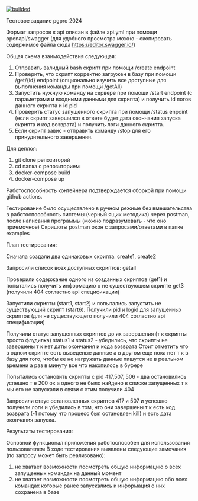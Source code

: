 [![builded](https://github.com/te32012/simpleapi3/actions/workflows/docker-image.yml/badge.svg)](https://github.com/te32012/simpleapi3/actions/workflows/docker-image.yml)



Тестовое задание pgpro 2024 

Формат запросов к api описан в файле api.yml при помощи openapi/swagger (для удобного просмотра можно - скопировать содержимое файла сюда https://editor.swagger.io/)

Общая схема взаимодействия следующая:
1) Отправить валидный bash скрипт при помощи /create endpoint 
2) Проверить, что скрипт корректно загружен в базу при помощи /get/{id} endpoint (опционально изучить все доступные для выполнения команды при помощи /getAll)
3) Запустить нужную команду на сервере при помощи /start endpoint (с параметрами и входными данными для скрипта) и получить id логов данного скрипта и id pid
4) Проверить статус запущенного скрипта при помощи /status enpoint (если скрипт завершился в ответе будет дата окончания запуска скрипта и код возврата) и получить логи данного скрипта.
5) Если скрипт завис - отправить команду /stop для его принудительного завершения. 


Для деплоя:
1) git clone репозиторий
2) cd папка с репозиторием
3) docker-compose build
4) docker-compose up

Работоспособность контейнера подтверждается сборкой при помощи github actions. 


Тестирование было осуществлено в ручном режиме без вмешательства в работоспособность системы (черный ящик методика) через postman, после написания программы (можно подразумевать - что оно приемочное)
Скришоты postman окон с запросами/ответами в папке examples

План тестирования:

Сначала создали два одинаковых скрипта: create1, create2

Запросили список всех доступных скриптов: getall

Проверили содержание одного из созданных скриптов (get1) и попытались получить информацию о не существующем скрипте get3 (получили 404 согластно api спецификации)

Запустили скрипты (start1, start2) и попытались запустить не существующий скрипт (start6). Получили pid и logid для запущенных скриптов (для не существующего получили 404 согластно api спецификации)

Получили статус запущенных скриптов до их завершения (т к скрипты просто флудилка) status1 и status2 - убедились, что скрипты не завершены т к нет даты окончания и кода возврата 
Стоит отметить что в одном скрипте есть выведеные данные а в другом еще пока нет т к в базу для того, чтобы ее не нагружать данные пишутся не в реальном времени а раз в минуту все что накопилось в буфере

Попытались остановить скрипты с pid 417,507, 506 - два остановились успешно т е 200 ок а одного не было найдено в списке запущенных т к мы его не запускали в связи с этим получили 404

Запросили стаус остановленных скриптов 417 и 507 и успешно получили логи и убедились в том, что они завершены т к есть код возврата (-1 потому что процесс был остановлен kill) и есть дата окончания запуска. 

Результаты тестирования:

Основной функционал приложения работоспособен для использования пользователем 
В ходе тестирования выявлены следующие замечания (по запросу может быть реализовано):
1) не хватает возможности посмотреть общую информацию о всех запущенных командах на данный момент
2) не хватает возможности посмотреть общую информацию обо всех командах которые ранее запускались и информация о них сохранена в базе
